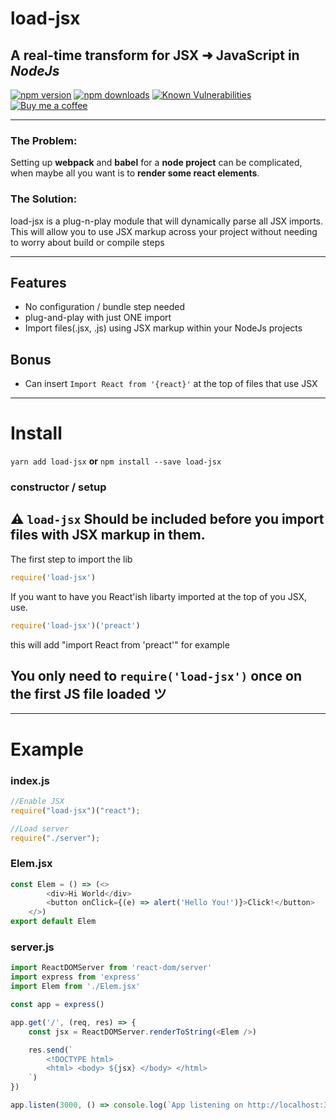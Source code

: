 # load-jsx
## A real-time transform for JSX ➜ JavaScript in ***NodeJs***

[![npm version](https://badge.fury.io/js/load-jsx.svg)](https://www.npmjs.com/package/load-jsx) [![npm downloads](https://img.shields.io/npm/dt/load-jsx.svg)](http://www.npmtrends.com/load-jsx) [![Known Vulnerabilities](https://snyk.io/test/npm/redux-auto/badge.svg)](https://snyk.io/test/npm/load-jsx)  [![Buy me a coffee](https://img.shields.io/badge/buy%20me-a%20coffee-orange.svg)](https://www.buymeacoffee.com/codemeasandwich)

---

### The Problem:
Setting up **webpack** and **babel** for a **node project** can be complicated, when maybe all you want is to **render some react elements**.

### **The Solution**:
load-jsx is a plug-n-play module that will dynamically parse all JSX imports. This will allow you to use JSX markup across your project without needing to worry about build or compile steps

---

## Features

- No configuration / bundle step needed
- plug-and-play with just ONE import
- Import files(.jsx, .js) using JSX markup within your NodeJs projects

## Bonus

- Can insert `Import React from '{react}'` at the top of files that use JSX

---

# Install

`yarn add load-jsx`
**or**
`npm install --save load-jsx`



### constructor / setup

## ⚠ `load-jsx` Should be included before you import files with JSX markup in them.

The first step to import the lib
``` js
require('load-jsx')
```
If you want to have you React'ish libarty imported at the top of you JSX, use.
``` js
require('load-jsx')('preact')
```
this will add "import React from 'preact'" for example

##  You only need to `require('load-jsx')` once  on the first  JS file loaded ツ

---

# Example

### index.js
``` js
//Enable JSX
require("load-jsx")("react");

//Load server
require("./server");
```

### Elem.jsx
``` js
const Elem = () => (<>
        <div>Hi World</div>
        <button onClick={(e) => alert('Hello You!')}>Click!</button>
    </>)
export default Elem
```
### server.js

``` js
import ReactDOMServer from 'react-dom/server'
import express from 'express'
import Elem from './Elem.jsx'

const app = express()

app.get('/', (req, res) => {
    const jsx = ReactDOMServer.renderToString(<Elem />)

    res.send(`
        <!DOCTYPE html>
        <html> <body> ${jsx} </body> </html>
    `)
})

app.listen(3000, () => console.log(`App listening on http://localhost:3000}`))
```

